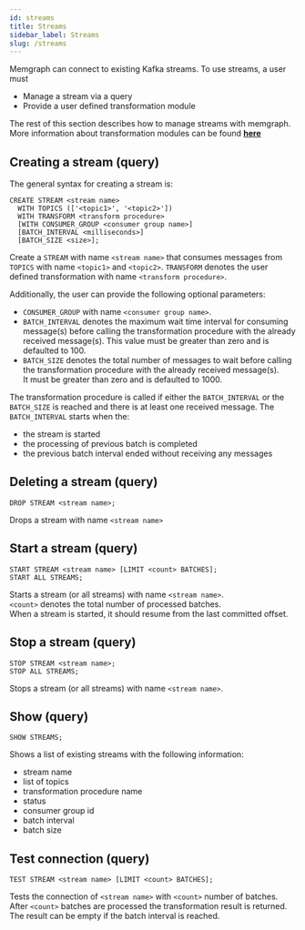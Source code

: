 ```yaml
---
id: streams 
title: Streams  
sidebar_label: Streams 
slug: /streams
---
```


Memgraph can connect to existing Kafka streams. To use streams, a user 
must 
- Manage a stream via a query
- Provide a user defined transformation module

The rest of this section describes how to manage streams with memgraph. <br/>
More information about transformation modules can be found
**[here](./transformation-modules/api/c-api.md)**

## Creating a stream (query)
The general syntax for creating a stream is:
```cypher
CREATE STREAM <stream name>
  WITH TOPICS (['<topic1>', '<topic2>'])
  WITH TRANSFORM <transform procedure>
  [WITH CONSUMER_GROUP <consumer group name>]
  [BATCH_INTERVAL <milliseconds>]
  [BATCH_SIZE <size>];
```
Create a `STREAM` with name `<stream name>` that consumes messages from
`TOPICS` with name `<topic1>` and `<topic2>`. `TRANSFORM` denotes the user 
defined transformation with name `<transform procedure>`.

Additionally, the user can provide the following optional parameters:
- `CONSUMER_GROUP` with name `<consumer group name>`.
- `BATCH_INTERVAL` denotes the maximum wait time interval for consuming message(s)
before calling the transformation procedure with the already received message(s).
This value must be greater than zero and is defaulted to 100.
- `BATCH_SIZE` denotes the total number of messages to wait before calling 
the transformation procedure with the already received message(s).  
It must be greater than zero and is defaulted to 1000.

The transformation procedure is called if either the `BATCH_INTERVAL` or the
`BATCH_SIZE` is reached and there is at least one received message. 
The `BATCH_INTERVAL` starts when the:
- the stream is started
- the processing of previous batch is completed
- the previous batch interval ended without receiving any messages

## Deleting a stream (query)
```cypher
DROP STREAM <stream name>;
```
Drops a stream with name `<stream name>` 

## Start a stream (query)
```cypher
START STREAM <stream name> [LIMIT <count> BATCHES];
START ALL STREAMS;
```
Starts a stream (or all streams) with name `<stream name>`. <br>
`<count>` denotes the total number of processed batches. <br>
When a stream is started, it should resume from the last committed 
offset.

## Stop a stream (query)
```cypher
STOP STREAM <stream name>;
STOP ALL STREAMS;
```
Stops a stream (or all streams) with name `<stream name>`.

## Show (query)
```cypher
SHOW STREAMS; 
```
Shows a list of existing streams with the following information:
- stream name
- list of topics
- transformation procedure name
- status
- consumer group id
- batch interval
- batch size

## Test connection (query)
```cypher
TEST STREAM <stream name> [LIMIT <count> BATCHES];
```
Tests the connection of `<stream name>` with `<count>` number of batches.
After `<count>` batches are processed the transformation result is returned. <br>
The result can be empty if the batch interval is reached.
